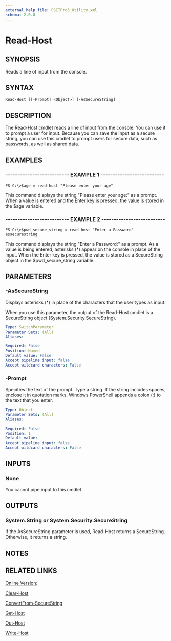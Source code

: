 ```yaml
---
external help file: PSITPro3_Utility.xml
schema: 2.0.0
---
```


# Read-Host
## SYNOPSIS
Reads a line of input from the console.

## SYNTAX

```
Read-Host [[-Prompt] <Object>] [-AsSecureString]
```

## DESCRIPTION
The Read-Host cmdlet reads a line of input from the console.
You can use it to prompt a user for input.
Because you can save the input as a secure string, you can use this cmdlet to prompt users for secure data, such as passwords, as well as shared data.

## EXAMPLES

### -------------------------- EXAMPLE 1 --------------------------
```
PS C:\>$age = read-host "Please enter your age"
```

This command displays the string "Please enter your age:" as a prompt.
When a value is entered and the Enter key is pressed, the value is stored in the $age variable.

### -------------------------- EXAMPLE 2 --------------------------
```
PS C:\>$pwd_secure_string = read-host "Enter a Password" -assecurestring
```

This command displays the string "Enter a Password:" as a prompt.
As a value is being entered, asterisks \(*\) appear on the console in place of the input.
When the Enter key is pressed, the value is stored as a SecureString object in the $pwd_secure_string variable.

## PARAMETERS

### -AsSecureString
Displays asterisks \(*\) in place of the characters that the user types as input.

When you use this parameter, the output of the Read-Host cmdlet is a SecureString object \(System.Security.SecureString\).

```yaml
Type: SwitchParameter
Parameter Sets: (All)
Aliases: 

Required: False
Position: Named
Default value: False
Accept pipeline input: false
Accept wildcard characters: False
```

### -Prompt
Specifies the text of the prompt.
Type a string.
If the string includes spaces, enclose it in quotation marks.
Windows PowerShell appends a colon \(:\) to the text that you enter.

```yaml
Type: Object
Parameter Sets: (All)
Aliases: 

Required: False
Position: 1
Default value: 
Accept pipeline input: false
Accept wildcard characters: False
```

## INPUTS

### None
You cannot pipe input to this cmdlet.

## OUTPUTS

### System.String or System.Security.SecureString
If the AsSecureString parameter is used, Read-Host returns a SecureString.
Otherwise, it returns a string.

## NOTES

## RELATED LINKS

[Online Version:](http://go.microsoft.com/fwlink/?LinkID=113371)

[Clear-Host](http://go.microsoft.com/fwlink/?LinkID=225747)

[ConvertFrom-SecureString](00000000-0000-0000-0000-000000000000)

[Get-Host](c06266da-6241-4680-b883-c77b31f51f9d)

[Out-Host](00000000-0000-0000-0000-000000000000)

[Write-Host](023e670a-cfda-4e8c-af8f-c2b2d9ee5612)


